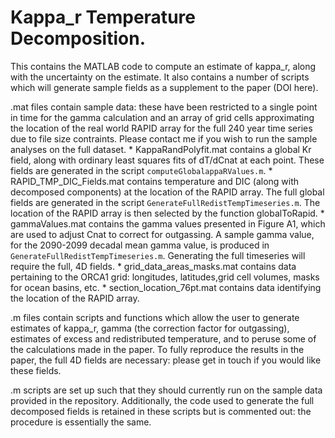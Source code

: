 # Kappa_r Temperature Decomposition.

This contains the MATLAB code to compute an estimate of kappa_r, along with the uncertainty on the estimate.
It also contains a number of scripts which will generate sample fields as a supplement to the paper (DOI here).

.mat files contain sample data: these have been restricted to a single point in time for the gamma calculation and an array of grid cells approximating the location of the real world RAPID array for the full 240 year time series due to file size contraints. Please contact me if you wish to run the sample analyses on the full dataset.
	* KappaRandPolyfit.mat contains a global Kr field, along with ordinary least squares fits of dT/dCnat at each point. These fields are generated in the script `computeGlobalappaRValues.m`.
	* RAPID_TMP_DIC_Fields.mat contains temperature and DIC (along with decomposed components) at the location of the RAPID array. The full global fields are generated in the script `GenerateFullRedistTempTimeseries.m`. The location of the RAPID array is then selected by the function globalToRapid.
	* gammaValues.mat contains the gamma values presented in Figure A1, which are used to adjust Cnat to correct for outgassing. A sample gamma value, for the 2090-2099 decadal mean gamma value, is produced in `GenerateFullRedistTempTimeseries.m`. Generating the full timeseries will require the full, 4D fields.
	* grid_data_areas_masks.mat contains data pertaining to the ORCA1 grid: longitudes, latitudes,grid cell volumes, masks for ocean basins, etc.
	* section_location_76pt.mat contains data identifying the location of the RAPID array.

.m files contain scripts and functions which allow the user to generate estimates of kappa_r, gamma (the correction factor for outgassing), estimates of excess and redistributed temperature, and to peruse some of the calculations made in the paper. To fully reproduce the results in the paper, the full 4D fields are necessary: please get in touch if you would like these fields.

.m scripts are set up such that they should currently run on the sample data provided in the repository. 
Additionally, the code used to generate the full decomposed fields is retained in these scripts but is commented out: the procedure is essentially the same.


